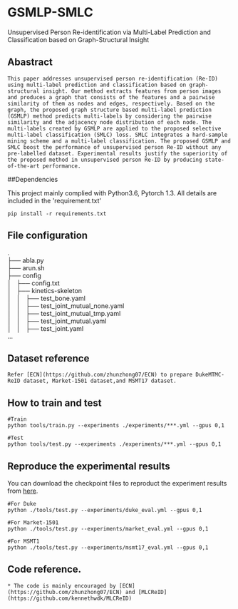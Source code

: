 # GSMLP-SMLC
Unsupervised Person Re-identification via Multi-Label Prediction and Classification based on Graph-Structural Insight

## Abastract
~~~
This paper addresses unsupervised person re-identification (Re-ID) using multi-label prediction and classification based on graph-structural insight. Our method extracts features from person images and produces a graph that consists of the features and a pairwise similarity of them as nodes and edges, respectively. Based on the graph, the proposed graph structure based multi-label prediction (GSMLP) method predicts multi-labels by considering the pairwise similarity and the adjacency node distribution of each node. The multi-labels created by GSMLP are applied to the proposed selective multi-label classification (SMLC) loss. SMLC integrates a hard-sample mining scheme and a multi-label classification. The proposed GSMLP and SMLC boost the performance of unsupervised person Re-ID without any pre-labelled dataset. Experimental results justify the superiority of the proposed method in unsupervised person Re-ID by producing state-of-the-art performance. 
~~~


##Dependencies

This project mainly complied with Python3.6, Pytorch 1.3. All details are included in the 'requirement.txt'
~~~
pip install -r requirements.txt
~~~


## File configuration
.<br>
├── abla.py<br>
├── arun.sh<br>
├── config<br>
│   ├── config.txt<br>
│   ├── kinetics-skeleton<br>
│   │   ├── test_bone.yaml<br>
│   │   ├── test_joint_mutual_none.yaml<br>
│   │   ├── test_joint_mutual_tmp.yaml<br>
│   │   ├── test_joint_mutual.yaml<br>
│   │   ├── test_joint.yaml<br>
...


## Dataset reference
~~~
Refer [ECN](https://github.com/zhunzhong07/ECN) to prepare DukeMTMC-ReID dataset, Market-1501 dataset,and MSMT17 dataset.
~~~



## How to train and test
~~~
#Train
python tools/train.py --experiments ./experiments/***.yml --gpus 0,1

#Test
python tools/test.py --experiments ./experiments/***.yml --gpus 0,1
~~~


## Reproduce the experimental results

You can download the checkpoint files to reproduct the experiment results from [here](https://drive.google.com/file/d/1CsKlNc06ZQbMlThEPkowmDSlMJlLmdq8/view?usp=sharing).

~~~
#For Duke
python ./tools/test.py --experiments/duke_eval.yml --gpus 0,1

#For Market-1501
python ./tools/test.py --experiments/market_eval.yml --gpus 0,1

#For MSMT1
python ./tools/test.py --experiments/msmt17_eval.yml --gpus 0,1

~~~


## Code reference.
~~~
* The code is mainly encouraged by [ECN](https://github.com/zhunzhong07/ECN) and [MLCReID](https://github.com/kennethwdk/MLCReID)
~~~

